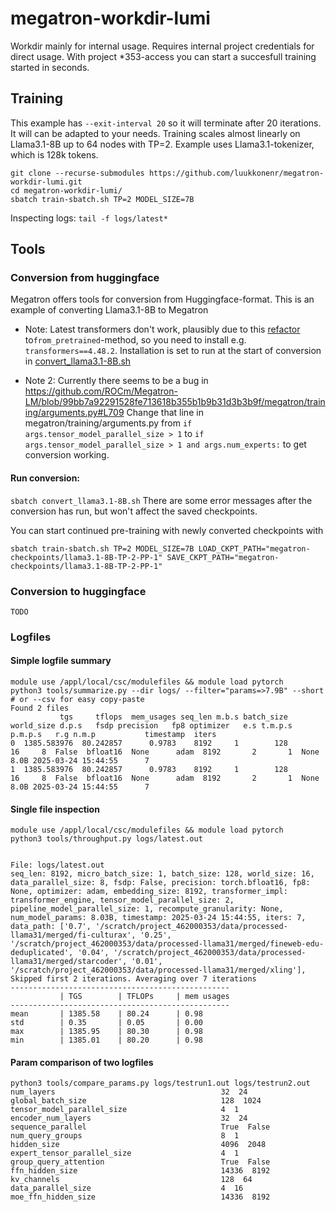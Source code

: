 # megatron-workdir-lumi

Workdir mainly for internal usage. Requires internal project credentials for direct usage. With project *353-access you can start a succesfull training started in seconds. 

## Training

This example has `--exit-interval 20` so it will terminate after 20 iterations. It will can be adapted to your needs. Training scales almost linearly on Llama3.1-8B up to 64 nodes with TP=2. 
Example uses Llama3.1-tokenizer, which is 128k tokens.
```
git clone --recurse-submodules https://github.com/luukkonenr/megatron-workdir-lumi.git
cd megatron-workdir-lumi/
sbatch train-sbatch.sh TP=2 MODEL_SIZE=7B
```

Inspecting logs:
`tail -f logs/latest*`


## Tools 
### Conversion from huggingface
Megatron offers tools for conversion from Huggingface-format. This is an example of converting Llama3.1-8B to Megatron

* Note: Latest transformers don't work, plausibly due to this [refactor](https://github.com/huggingface/transformers/commit/071a161d3e38f56dbda2743b979f0afeed2cd4f1
) to`from_pretrained`-method, so you need to install e.g. `transformers==4.48.2`. Installation is set to run at the start of conversion in [convert_llama3.1-8B.sh](convert_llama3.1-8B.sh)

* Note 2: Currently there seems to be a bug in
https://github.com/ROCm/Megatron-LM/blob/99bb7a92291528fe713618b355b1b9b31d3b3b9f/megatron/training/arguments.py#L709
Change that line in megatron/training/arguments.py from 
`if args.tensor_model_parallel_size > 1` to `if args.tensor_model_parallel_size > 1 and args.num_experts:` to get conversion working.


#### Run conversion:

```sbatch convert_llama3.1-8B.sh```
There are some error messages after the conversion has run, but won't affect the saved checkpoints.

You can start continued pre-training with newly converted checkpoints with

```
sbatch train-sbatch.sh TP=2 MODEL_SIZE=7B LOAD_CKPT_PATH="megatron-checkpoints/llama3.1-8B-TP-2-PP-1" SAVE_CKPT_PATH="megatron-checkpoints/llama3.1-8B-TP-2-PP-1"
```

### Conversion to huggingface
`TODO`


### Logfiles
#### Simple logfile summary
```
module use /appl/local/csc/modulefiles && module load pytorch
python3 tools/summarize.py --dir logs/ --filter="params=>7.9B" --short # or --csv for easy copy-paste
Found 2 files
           tgs     tflops  mem_usages seq_len m.b.s batch_size  world_size d.p.s   fsdp precision   fp8 optimizer   e.s t.m.p.s p.m.p.s   r.g n.m.p           timestamp  iters
0  1385.583976  80.242857      0.9783    8192     1        128          16     8  False  bfloat16  None      adam  8192       2       1  None  8.0B 2025-03-24 15:44:55      7
1  1385.583976  80.242857      0.9783    8192     1        128          16     8  False  bfloat16  None      adam  8192       2       1  None  8.0B 2025-03-24 15:44:55      7

```
#### Single file inspection
```
module use /appl/local/csc/modulefiles && module load pytorch
python3 tools/throughput.py logs/latest.out


File: logs/latest.out
seq_len: 8192, micro_batch_size: 1, batch_size: 128, world_size: 16, data_parallel_size: 8, fsdp: False, precision: torch.bfloat16, fp8: None, optimizer: adam, embedding_size: 8192, transformer_impl: transformer_engine, tensor_model_parallel_size: 2, pipeline_model_parallel_size: 1, recompute_granularity: None, num_model_params: 8.03B, timestamp: 2025-03-24 15:44:55, iters: 7, data_path: ['0.7', '/scratch/project_462000353/data/processed-llama31/merged/fi-culturax', '0.25', '/scratch/project_462000353/data/processed-llama31/merged/fineweb-edu-deduplicated', '0.04', '/scratch/project_462000353/data/processed-llama31/merged/starcoder', '0.01', '/scratch/project_462000353/data/processed-llama31/merged/xling'], 
Skipped first 2 iterations. Averaging over 7 iterations
-------------------------------------------------
           | TGS        | TFLOPs     | mem usages
-------------------------------------------------
mean       | 1385.58    | 80.24      | 0.98      
std        | 0.35       | 0.05       | 0.00      
max        | 1385.95    | 80.30      | 0.98      
min        | 1385.01    | 80.20      | 0.98
```

#### Param comparison of two logfiles

```
python3 tools/compare_params.py logs/testrun1.out logs/testrun2.out
num_layers                                     32  24
global_batch_size                              128  1024
tensor_model_parallel_size                     4  1
encoder_num_layers                             32  24
sequence_parallel                              True  False
num_query_groups                               8  1
hidden_size                                    4096  2048
expert_tensor_parallel_size                    4  1
group_query_attention                          True  False
ffn_hidden_size                                14336  8192
kv_channels                                    128  64
data_parallel_size                             4  16
moe_ffn_hidden_size                            14336  8192
```


